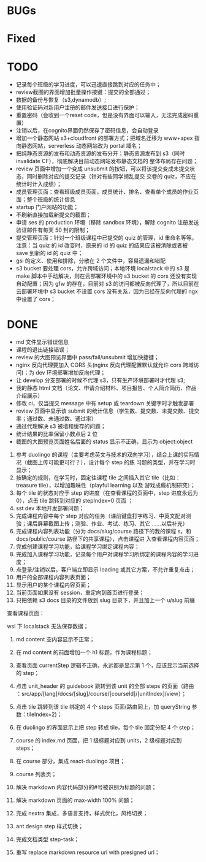 # BUGs

# Fixed

# TODO

- 记录每个班级的学习进度，可以迅速直接跳到对应的任务中；
- review截图的界面增加批量操作按键：提交的全部通过；
- 数据的备份与恢复（s3,dynamodb）;
- 使用验证码对新用户注册的邮件发送接口进行保护；
- 重置密码（会收到一个reset code，但是没有界面可以输入，无法完成密码重置）
- 注销以后，在cognito界面仍然保存了密码信息，会自动登录
-   增加一个静态网站 s3+cloudfront 的部署方式；把域名迁移为 www+apex 指向静态网站，serverless 动态网站改为 portal 域名；
-   把纯静态资源的发布和动态资源的发布分开；静态资源发布到 s3（同时 invalidate CF），彻底解决目前动态网站发布静态文档的
    整体布局存在问题；
-   review 页面中增加一个变成 unsubmit 的按钮，可以将该提交变成未提交状态，同时删除对应的提交记录（针对有些同学胡乱提交
    交卷的 quiz，不应在统计时计入成绩）；
-   成员管理页面：查看班级成员页面，成员统计、排名、查看单个成员的作业页面；整个班级的统计信息
-   startup 门户网站的功能；
-   不刷新直接加载新提交的截图；
-   申请 ses 的 production 环境（移除 sandbox 环境），解除 cognito 注册发送验证邮件有每天 50 封的限制；
-   提交管理页面：针对一个班级课程中已提交的 quiz 的管理，id 重命名等等。注意：当 quiz 的 id 改变时，原来的 id 的 quiz
    的结果应该被清除或者被 save 到新的 id 的 quiz 中；
-   gsi 的定义、使用和排除，分散在 2 个文件中，容易遗漏和错配
-   s3 bucket 要处理 cors，允许跨域访问；本地环境 localstack 中的 s3 是 make 脚本中手动解决，则在云部署环境中的 s3
    bucket 的 cors 还没有实现自动配置；因为 gfw 的存在，目前对 s3 的访问都被反向代理了，所以目前在云部署环境中 s3 bucket
    不设置 cors 没有关系，因为已经在反向代理的 ngx 中设置了 cors；

# DONE

-   md 文件显示错误信息
-   课程的退出链接错误；
-   review 的大图预览界面中 pass/fail/unsubmit 增加快捷键；
-   nginx 反向代理要加入 CORS 头(nginx 反向代理配置默认就允许 cors 跨域访问)；为 dev 环境部署增加反向代理；
-   让 develop 分支部署的时候不代理 s3，只有生产环境部署时才代理 s3;
-   我的静态 html 文档（论文、申请介绍材料、项目报告、个人简介简历、作品介绍展示）
-   修改 ci，仅当提交 message 中有 setup 或 teardown 关键字时才触发部署
-   review 页面中显示该 submit 的统计信息（学生数、提交数、未提交数、提交率；通过数、未通过数、通过率）
-   通过代理解决 s3 被墙和缓存的问题；
-   统计结果的比率保留小数点后 2 位
-   截图的大图预览页面姓名后面的 status 显示不正确，显示为 object:object

1. 参考 duolingo 的课程（主要考虑英文与技术的双向学习），结合上课的实际情况（截图上传可能更可行？），设计每个 step 的练
   习题的类型，并在学习时显示；
2. 按确定的规则，在学习时，固定往课程 tile 之间插入其它 tile（比如：treasure tile），以增加趣味性（playful learning 以及
   游戏成瘾机制研究）；
3. 每个 tile 的状态对应于 step 的进度（在查看课程的页面中，step 进度永远为 0），点击 tile 跳转到对应的 stepIndex=0 页面
   ；
4. sst dev 本地开发部署问题；
5. 完成课程内容中每个 step 对应的任务（课前键盘打字练习、中英文配对测验；课后屏幕截图上传；测验、作业、考试、练习、其它
   ……以后补充）
6. 完成课程内容列表功能（分为 docs/slug/course 路径下的我的课程 s，和 docs/public/course 路径下的共享课程），点击课程进
   入查看课程内容页面；
7. 完成创建课程学习功能，给课程学习绑定课程内容；
8. 完成加入课程学习功能，记录每个用户对课程学习所绑定的课程内容的学习进度；
9. 点登录/注销以后，客户端立即显示 loading 或其它方案，不允许重复点击；
10. 用户的全部课程内容列表页面；
11. 显示用户的某个课程内容页面；
12. 当前页面如果没有 session，重定向到首页进行登录；
13. 只把依赖 s3 docs 目录的文件放到 slug 目录下，并且加上一个 u/slug 前缀

查看课程页面：

wsl 下 localstack 无法保存数据；

1. md content 空内容显示不正常；
1. 在 md content 的前面增加一个 h1 标题，作为课程标题；
1. 查看页面 currentStep 逻辑不正确，永远都是显示第 1 个，应该显示当前选择的 step；
1. 点击 unit_header 的 guidebook 跳转到该 unit 的全部 steps 的页面（路由
   ：src/app/[lang]/docs/[slug]/course/[courseId]/[unitIndex]/view）；
1. 点击 tile 跳转到该 tile 绑定的 4 个 steps 页面(路由同上，加 queryString 参数：tileIndex=2)；
1. 在 duolingo 的界面显示上把 step 转成 tile，每个 tile 固定分配 4 个 step；
1. course 的 index.md 页面，把 1 级标题对应到 units，2 级标题对应到 steps；

1. 在 course 部分，集成 react-duolingo 项目；
1. course 列表页；
1. 解决 markdown 内容代码部分的#号被识别为标题的问题；
1. 解决 markdown 页面的 max-width 100% 问题；
1. 完成 nextra 集成，多语言支持，样式优化，风格切换；
1. ant design step 样式切换；
1. 完成文档类型 step-task；
1. 重写 replace markdown resource url with presigned url；
